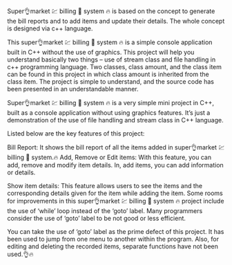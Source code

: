 Super👌market 💹 billing 💸 system 🔥 is based on the concept to generate the bill reports and to add items and update their details. The whole concept is designed via c++ language.

This super👌market 💹 billing 💸 system 🔥 is a simple console application built in C++ without the use of graphics. This project will help you understand basically two things – use of stream class and file handling in c++ programming language.
Two classes, class amount, and the class item can be found in this project in which class amount is inherited from the class item. The project is simple to understand, and the source code has been presented in an understandable manner.

Super👌market 💹 billing 💸 system 🔥 is a very simple mini project in C++, built as a console application without using graphics features. It’s just a demonstration of the use of file handling and stream class in C++ language.

Listed below are the key features of this project:

Bill Report: It shows the bill report of all the items added in super👌market 💹 billing 💸 system.🔥
Add, Remove or Edit items: With this feature, you can add, remove and modify item details. In, add items, you can add information or details.

Show item details: This feature allows users to see the items and the corresponding details given for the item while adding the item.
Some rooms for improvements in this super👌market 💹 billing 💸 system 🔥 project include the use of ‘while’ loop instead of the ‘goto’ label. Many programmers consider the use of ‘goto’ label to be not good or less efficient.

You can take the use of ‘goto’ label as the prime defect of this project. It has been used to jump from one menu to another within the program. Also, for editing and deleting the recorded items, separate functions have not been used.👌🔥
